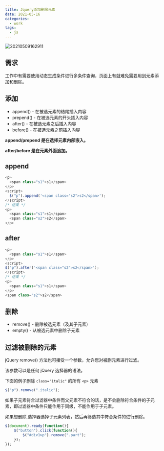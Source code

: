 ```yaml
---
title: Jquery添加删除元素
date: 2021-05-16
categories:
  - work
tags:
  - js
---
```


![20210509162911](https://cdn.jsdelivr.net/gh/qbmzc/images/md/20210509162911.png)

<!-- more -->

## 需求

工作中有需要使用动态生成条件进行多条件查询，页面上有就难免需要用到元素添加和删除。

## 添加

- append() - 在被选元素的结尾插入内容
- prepend() - 在被选元素的开头插入内容
- after() - 在被选元素之后插入内容
- before() - 在被选元素之前插入内容

**append/prepend 是在选择元素内部嵌入。**

**after/before 是在元素外面追加。**

## append

```js
<p>
  <span class="s1">s1</span>
</p>
<script>
  $("p").append('<span class="s2">s2</span>');
</script>
/* 结果 */
<p>
  <span class="s1">s1</span>
  <span class="s2">s2</span>
</p> 

```

## after

```js
<p>
  <span class="s1">s1</span>
</p>
<script>
$("p").after('<span class="s2">s2</span>');
</script>
/* 结果 */
<p>
  <span class="s1">s1</span>
</p>
<span class="s2">s2</span>
```

## 删除

- remove() - 删除被选元素（及其子元素）
- empty() - 从被选元素中删除子元素

## 过滤被删除的元素

jQuery remove() 方法也可接受一个参数，允许您对被删元素进行过滤。

该参数可以是任何 jQuery 选择器的语法。

下面的例子删除 `class="italic"` 的所有 `<p>` 元素

```js
$("p").remove(".italic");
```

如果子元素符合过滤器中条件而父元素不符合的话，是不会删除符合条件的子元素，即过滤器中条件只能作用于同级，不能作用于子元素。

如果想删除,选择器选择子元素列表，然后再筛选其中符合条件的进行删除。

```js
$(document).ready(function(){
    $("button").click(function(){
        $("#div1>p").remove(".part");
    });
});
```
